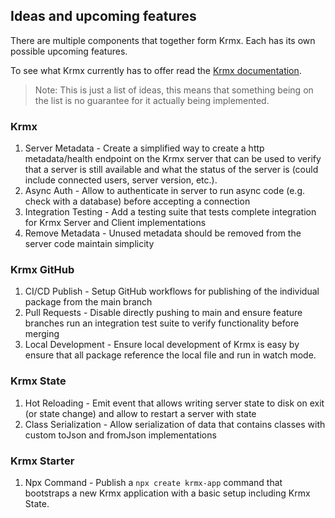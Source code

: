 ## Ideas and upcoming features
There are multiple components that together form Krmx. Each has its own possible upcoming features.

To see what Krmx currently has to offer read the [Krmx documentation](https://simonkarman.github.io/krmx).

> Note: This is just a list of ideas, this means that something being on the list is no guarantee for it actually being implemented.

### Krmx
1. Server Metadata - Create a simplified way to create a http metadata/health endpoint on the Krmx server that can be used to verify that a server is still available and what the status of the server is (could include connected users, server version, etc.).
2. Async Auth - Allow to authenticate in server to run async code (e.g. check with a database) before accepting a connection
3. Integration Testing - Add a testing suite that tests complete integration for Krmx Server and Client implementations
4. Remove Metadata - Unused metadata should be removed from the server code maintain simplicity

### Krmx GitHub
1. CI/CD Publish - Setup GitHub workflows for publishing of the individual package from the main branch 
2. Pull Requests - Disable directly pushing to main and ensure feature branches run an integration test suite to verify functionality before merging
3. Local Development - Ensure local development of Krmx is easy by ensure that all package reference the local file and run in watch mode.

### Krmx State
1. Hot Reloading - Emit event that allows writing server state to disk on exit (or state change) and allow to restart a server with state
2. Class Serialization - Allow serialization of data that contains classes with custom toJson and fromJson implementations

### Krmx Starter
1. Npx Command - Publish a `npx create krmx-app` command that bootstraps a new Krmx application with a basic setup including Krmx State.
